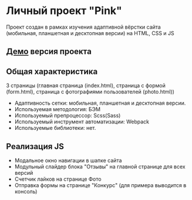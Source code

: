# **Личный проект "Pink"**
Проект создан в рамках изучения адаптивной вёрстки сайта (мобильная, планшетная и десктопная версии) на HTML, CSS и JS

## [Демо](https://lisan4.github.io/pink/) версия проекта


## Общая характеристика
3 страницы (главная страница (index.html), страница с формой (form.html), страница с фотографиями пользователей (photo.html))

- Адаптивность сетки: мобильная, планшетная и десктопная версии.
- Используемая методология: БЭМ
- Используемый препроцессор: Scss(Sass)
- Используемый инструмент автоматизации: Webpack
- Используемые библиотеки: нет.

## Реализация JS
- Модальное окно навигации в шапке сайта
- Модульный слайдер блока "Отзывы" на главной странице для всех версий
- Счетчик лайков на странице Фото
- Отправка формы на странице "Конкурс" (для примера выводится в консоль)

